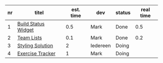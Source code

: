 nr | titel                                               | est. time | dev        | status  | real time |
---|-----------------------------------------------------|-----------|------------|---------|-----------|  
 1 | [Build Status Widget](./1.BuildStatusWidget.md)     |    0.5    | Mark       | Done    |   0.5     |
 2 | [Team Lists](2.TeamLists.md)                        |    0.1    | Mark       | Done    |   0.2     |
 3 | [Styling Solution](3.StylingSolution.md)            |     2     | Iedereen   | Doing   |           |
 4 | [Exercise Tracker](4.ExerciseTracker.md)            |     1     | Mark       | Doing   |           |